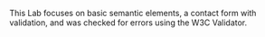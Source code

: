 This Lab focuses on basic semantic elements, 
a contact form with validation, 
and was checked for errors using the W3C Validator.
